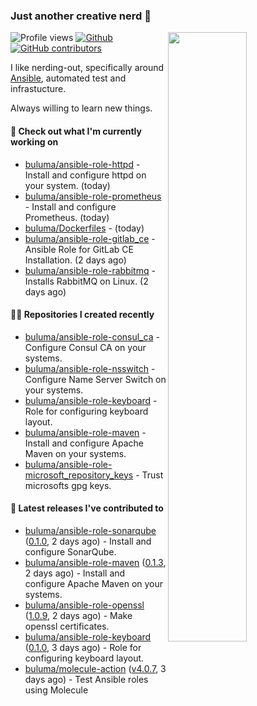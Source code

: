 ### Just another creative nerd 👋


![Profile views](https://gpvc.arturio.dev/buluma) <a href="https://gitstats.me/buluma">
  <img align="right" src="https://github-readme-stats.vercel.app/api?username=buluma&theme=gotham&show_icons=true" width="50%"/>
</a>
[![Github](https://img.shields.io/badge/-buluma-black?style=flat&labelColor=black&logo=github&logoColor=white&include_all_commits=true&count_private=true)](https://gitstats.me/buluma)
[![GitHub contributors](https://img.shields.io/github/contributors/buluma/badges.svg)](https://GitHub.com/buluma/badges/graphs/contributors/)

I like nerding-out, specifically around [Ansible](https://github.com/ansible/ansible), automated test and infrastucture.

Always willing to learn new things.

#### 👷 Check out what I'm currently working on

- [buluma/ansible-role-httpd](https://github.com/buluma/ansible-role-httpd) - Install and configure httpd on your system. (today)
- [buluma/ansible-role-prometheus](https://github.com/buluma/ansible-role-prometheus) - Install and configure Prometheus. (today)
- [buluma/Dockerfiles](https://github.com/buluma/Dockerfiles) -  (today)
- [buluma/ansible-role-gitlab_ce](https://github.com/buluma/ansible-role-gitlab_ce) - Ansible Role for GitLab CE Installation. (2 days ago)
- [buluma/ansible-role-rabbitmq](https://github.com/buluma/ansible-role-rabbitmq) - Installs RabbitMQ on Linux. (2 days ago)

#### 👨‍💻 Repositories I created recently

- [buluma/ansible-role-consul_ca](https://github.com/buluma/ansible-role-consul_ca) - Configure Consul CA on your systems.
- [buluma/ansible-role-nsswitch](https://github.com/buluma/ansible-role-nsswitch) - Configure Name Server Switch on your systems.
- [buluma/ansible-role-keyboard](https://github.com/buluma/ansible-role-keyboard) - Role for configuring keyboard layout.
- [buluma/ansible-role-maven](https://github.com/buluma/ansible-role-maven) - Install and configure Apache Maven on your systems.
- [buluma/ansible-role-microsoft_repository_keys](https://github.com/buluma/ansible-role-microsoft_repository_keys) - Trust microsofts gpg keys.

#### 🚀 Latest releases I've contributed to

- [buluma/ansible-role-sonarqube](https://github.com/buluma/ansible-role-sonarqube) ([0.1.0](https://github.com/buluma/ansible-role-sonarqube/releases/tag/0.1.0), 2 days ago) - Install and configure SonarQube.
- [buluma/ansible-role-maven](https://github.com/buluma/ansible-role-maven) ([0.1.3](https://github.com/buluma/ansible-role-maven/releases/tag/0.1.3), 2 days ago) - Install and configure Apache Maven on your systems.
- [buluma/ansible-role-openssl](https://github.com/buluma/ansible-role-openssl) ([1.0.9](https://github.com/buluma/ansible-role-openssl/releases/tag/1.0.9), 2 days ago) - Make openssl certificates.
- [buluma/ansible-role-keyboard](https://github.com/buluma/ansible-role-keyboard) ([0.1.0](https://github.com/buluma/ansible-role-keyboard/releases/tag/0.1.0), 3 days ago) - Role for configuring keyboard layout.
- [buluma/molecule-action](https://github.com/buluma/molecule-action) ([v4.0.7](https://github.com/buluma/molecule-action/releases/tag/v4.0.7), 3 days ago) - Test Ansible roles using Molecule



